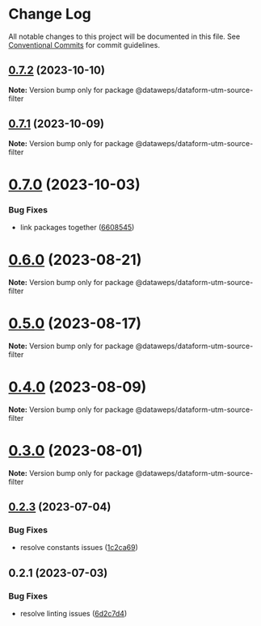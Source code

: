 # Change Log

All notable changes to this project will be documented in this file.
See [Conventional Commits](https://conventionalcommits.org) for commit guidelines.

## [0.7.2](https://github.com/optimics/analytics/compare/v0.7.1...v0.7.2) (2023-10-10)

**Note:** Version bump only for package @dataweps/dataform-utm-source-filter





## [0.7.1](https://github.com/optimics/analytics/compare/v0.7.0...v0.7.1) (2023-10-09)

**Note:** Version bump only for package @dataweps/dataform-utm-source-filter





# [0.7.0](https://github.com/optimics/analytics/compare/v0.6.0...v0.7.0) (2023-10-03)


### Bug Fixes

* link packages together ([6608545](https://github.com/optimics/analytics/commit/6608545dc4f7493aa1424e77fbc85373049e297f))





# [0.6.0](https://github.com/optimics/analytics/compare/v0.5.0...v0.6.0) (2023-08-21)

**Note:** Version bump only for package @dataweps/dataform-utm-source-filter





# [0.5.0](https://github.com/optimics/analytics/compare/v0.4.1...v0.5.0) (2023-08-17)

**Note:** Version bump only for package @dataweps/dataform-utm-source-filter





# [0.4.0](https://github.com/optimics/analytics/compare/v0.3.1...v0.4.0) (2023-08-09)

**Note:** Version bump only for package @dataweps/dataform-utm-source-filter





# [0.3.0](https://github.com/optimics/analytics/compare/v0.2.4...v0.3.0) (2023-08-01)

**Note:** Version bump only for package @dataweps/dataform-utm-source-filter





## [0.2.3](https://github.com/optimics/analytics/compare/v0.2.2...v0.2.3) (2023-07-04)


### Bug Fixes

* resolve constants issues ([1c2ca69](https://github.com/optimics/analytics/commit/1c2ca69b89de8b950800b80e772bd761781ef6c1))





## 0.2.1 (2023-07-03)


### Bug Fixes

* resolve linting issues ([6d2c7d4](https://github.com/optimics/analytics/commit/6d2c7d48c383f4ed2f0bebb0281b9e824b0c61b2))

